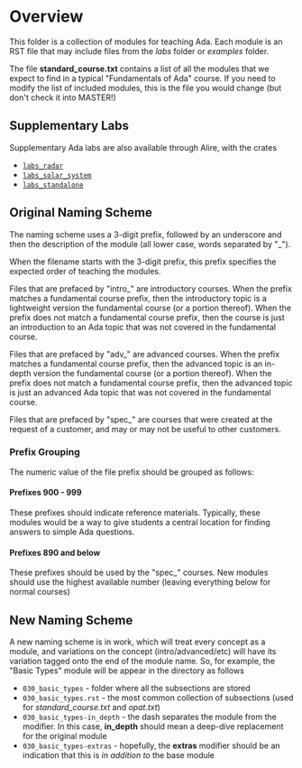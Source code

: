 # Overview

This folder is a collection of modules for teaching Ada. Each module
is an RST file that may include files from the *labs* folder or *examples*
folder.

The file **standard_course.txt** contains a list of all the modules that
we expect to find in a typical "Fundamentals of Ada" course. If you need
to modify the list of included modules, this is the file you would change
(but don't check it into MASTER!)

## Supplementary Labs

Supplementary Ada labs are also available through Alire, with the crates

- [`labs_radar`](https://alire.ada.dev/crates/labs_radar)
- [`labs_solar_system`](https://alire.ada.dev/crates/labs_solar_system)
- [`labs_standalone`](https://alire.ada.dev/crates/labs_standalone)

## Original Naming Scheme

The naming scheme uses a 3-digit prefix, followed by an underscore and
then the description of the module (all lower case, words
separated by "\_").

When the filename starts with the 3-digit prefix, this prefix specifies
the expected order of teaching the modules.

Files that are prefaced by "intro_" are introductory courses. When the prefix
matches a fundamental course prefix, then the introductory topic is a lightweight
version the fundamental course (or a portion thereof).
When the prefix does not match a fundamental course prefix, then the
course is just an introduction to an Ada topic that was not covered in
the fundamental course.

Files that are prefaced by "adv_" are advanced courses. When the prefix
matches a fundamental course prefix, then the advanced topic is an
in-depth version the fundamental course (or a portion thereof).
When the prefix does not match a fundamental course prefix, then the
advanced topic is just an advanced Ada topic that was not covered in
the fundamental course.

Files that are prefaced by "spec_" are courses that were created at
the request of a customer, and may or may not be useful to other customers.

### Prefix Grouping

The numeric value of the file prefix should be grouped as follows:

#### Prefixes 900 - 999

These prefixes should indicate reference materials. Typically, these modules would be a
way to give students a central location for finding answers to simple Ada questions.

#### Prefixes 890 and below

These prefixes should be used by the "spec_" courses. New modules should use the
highest available number (leaving everything below for normal courses)

## New Naming Scheme

A new naming scheme is in work, which will treat every concept as a module, and variations on the concept
(intro/advanced/etc) will have its variation tagged onto the end of the module name.
So, for example, the "Basic Types" module will be appear in the directory as follows

   * ``030_basic_types`` - folder where all the subsections are stored
   * ``030_basic_types.rst`` - the most common collection of subsections (used for *standard_course.txt* and *opat.txt*)
   * ``030_basic_types-in_depth`` - the dash separates the module from the modifier. In this case, **in_depth** should mean a deep-dive replacement for the original module
   * ``030_basic_types-extras`` - hopefully, the **extras** modifier should be an indication that this is *in addition to* the base module
